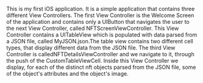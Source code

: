 This is my first iOS application. It is a simple application that contains three different View Controllers. The first View Controller is the
Welcome Screen of the application and contains only a UIButton that navigates the user to the next View Controller, called
NFTScreenViewController. This View Controller contains a UITableView which is populated with data parsed from a JSON file, called MyJSON.json.The table view contains two different cell types, that display different data from the JSON file. The third View Controller is calledNFTDetailsViewController and we navigate to it, through the push of the CustomTableViewCell. Inside this View Controller we display, for each of the distinct nft objects parsed from the JSON file, some of the object's attributes and the object's image.
